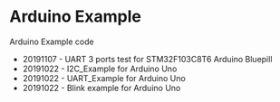 # Arduino Example
Arduino Example code

- 20191107 - UART 3 ports test for STM32F103C8T6 Arduino Bluepill
- 20191022 - I2C_Example for Arduino Uno
- 20191022 - UART_Example for Arduino Uno
- 20191022 - Blink example for Arduino Uno
